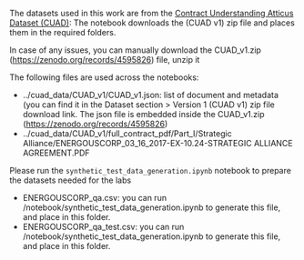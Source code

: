 The datasets used in this work are from the [Contract Understanding Atticus Dataset (CUAD)](https://www.atticusprojectai.org/cuad):
The notebook downloads the (CUAD v1) zip file and places them in the required folders.  

In case of any issues, you can manually download the CUAD_v1.zip (https://zenodo.org/records/4595826) file, unzip it 

The following files are used across the notebooks:
+ ../cuad_data/CUAD_v1/CUAD_v1.json: list of document and metadata (you can find it in the Dataset section > Version 1 (CUAD v1) zip file download link.  The json file is embedded inside the CUAD_v1.zip (https://zenodo.org/records/4595826)
+ ../cuad_data/CUAD_v1/full_contract_pdf/Part_I/Strategic Alliance/ENERGOUSCORP_03_16_2017-EX-10.24-STRATEGIC ALLIANCE AGREEMENT.PDF


Please  run the `synthetic_test_data_generation.ipynb` notebook to prepare the datasets needed for the labs 
+ ENERGOUSCORP_qa.csv: you can run /notebook/synthetic_test_data_generation.ipynb to generate this file, and place in this folder.
+ ENERGOUSCORP_qa_test.csv: you can run /notebook/synthetic_test_data_generation.ipynb to generate this file, and place in this folder.

